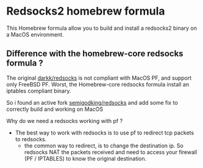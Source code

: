 # Redsocks2 homebrew formula

This Homebrew formula allow you to build and install a redsocks2 binary on a MacOS environment.

## Difference with the homebrew-core redsocks formula ?

The original [darkk/redsocks](https://github.com/darkk/redsocks) is not compliant with MacOS PF, and support only FreeBSD PF.
Worst, the Homebrew-core redsocks formula install an iptables compliant binary.

So i found an active fork [semigodking/redsocks](https://github.com/semigodking/redsocks) and add some fix to correctly build and working on MacOS

Why do we need a redsocks working with pf ?
* The best way to work with redsocks is to use pf to redirect tcp packets to redsocks.
  * the common way to redirect, is to change the destination ip. So redsocks NAT the packets received and need to access your firewall (PF / IPTABLES) to know the original destination.
